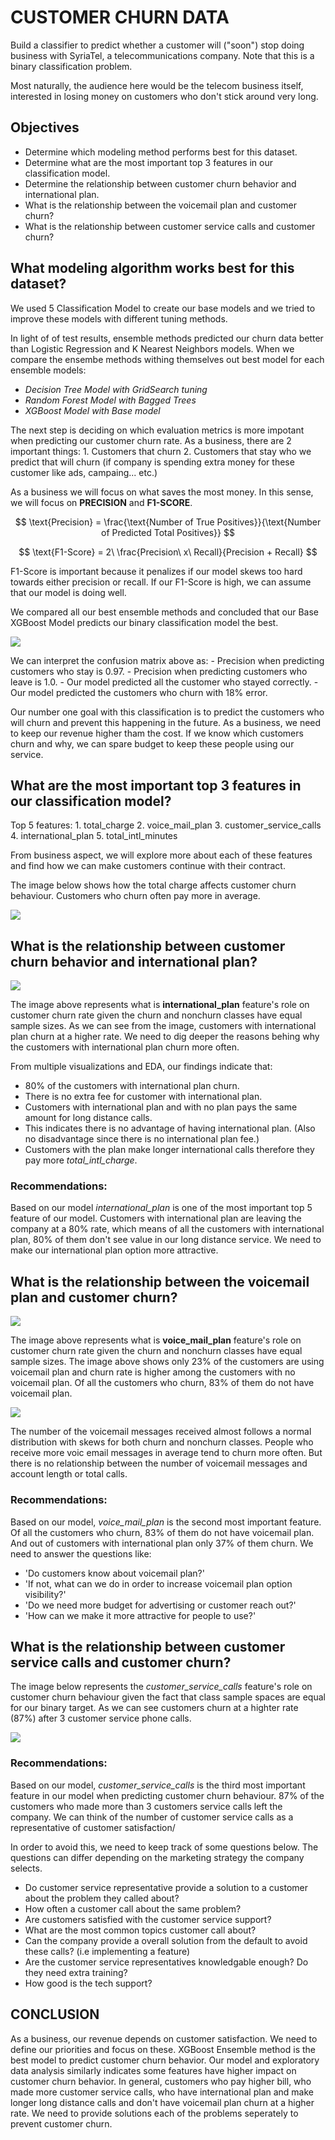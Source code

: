 
# CUSTOMER CHURN DATA


Build a classifier to predict whether a customer will ("soon") stop doing business with SyriaTel, a telecommunications company. Note that this is a binary classification problem.

Most naturally, the audience here would be the telecom business itself, interested in losing money on customers who don't stick around very long. 


## Objectives

- Determine which modeling method performs best for this dataset.
- Determine what are the most important top 3 features in our classification model.
- Determine the relationship between customer churn behavior and international plan.
- What is the relationship between the voicemail plan and customer churn? 
- What is the relationship between customer service calls and customer churn?

## What modeling algorithm works best for this dataset?

We used 5 Classification Model to create our base models and we tried to improve these models with different tuning methods. 

In light of of test results, ensemble methods predicted our churn data better than Logistic Regression and K Nearest Neighbors models. When we compare the ensembe methods withing themselves out best model for each ensemble models:

* _Decision Tree Model with GridSearch tuning_
* _Random Forest Model with Bagged Trees_
* _XGBoost Model with Base model_

The next step is deciding on which evaluation metrics is more impotant when predicting our customer churn rate. As a business, there are 2 important things: 
        1. Customers that churn
        2. Customers that stay who we predict that will churn (if company is spending extra money for these customer like ads, campaing... etc.)
        
As a business we will focus on what saves the most money. In this sense, we will focus on **PRECISION** and **F1-SCORE**.

$$ \text{Precision} = \frac{\text{Number of True Positives}}{\text{Number of Predicted Total Positives}} $$ 

$$ \text{F1-Score} = 2\ \frac{Precision\ x\ Recall}{Precision + Recall} $$

F1-Score is important because it penalizes if our model skews too hard towards either precision or recall. If our F1-Score is high, we can assume that our model is doing well. 

We compared all our best ensemble methods and concluded that our Base XGBoost Model predicts our binary classification model the best. 

<img src="Images/xgb_base.png">

We can interpret the confusion matrix above as:
    - Precision when predicting customers who stay is 0.97.
    - Precision when predicting customers who leave is 1.0.
    - Our model predicted all the customer who stayed correctly.
    - Our model predicted the customers who churn with 18% error.
    
Our number one goal with this classification is to predict the customers who will churn and prevent this happening in the future. As a business, we need to keep our revenue higher tham the cost. If we know which customers churn and why, we can spare budget to keep these people using our service. 


        
## What are the most important top 3 features in our classification model?

Top 5 features:
    1.   total_charge
    2.   voice_mail_plan
    3.   customer_service_calls
    4.   international_plan
    5.   total_intl_minutes
    
From business aspect, we will explore more about each of these features and find how we can make customers continue with their contract. 

The image below shows how the total charge affects customer churn behaviour. Customers who churn often pay more in average.

<img src="Images/total_charge_countplot.png">


## What is the relationship between customer churn behavior and international plan?


<img src="Images/int_plan_countplot.png">

The image above represents what is **international_plan** feature's role on customer churn rate given the churn and nonchurn classes have equal sample sizes. As we can see from the image, customers with international plan churn at a higher rate. We need to dig deeper the reasons behing why the customers with international plan churn more often. 

From multiple visualizations and EDA, our findings indicate that:

   - 80% of the customers with international plan churn. 
   - There is no extra fee for customer with international plan.
   - Customers with international plan and with no plan pays the same amount for long distance calls.
   - This indicates there is no advantage of having international plan. (Also no disadvantage since there is no international plan fee.)
   - Customers with the plan make longer international calls therefore they pay more _total_intl_charge_.
   
### Recommendations:

Based on our model _international_plan_ is one of the most important top 5 feature of our model. Customers with international plan are leaving the company at a 80% rate, which means of all the customers with international plan, 80% of them don't see value in our long distance service. We need to make our international plan option more attractive.
 
 
 
 
 ## What is the relationship between the voicemail plan and customer churn? 
 
 
<img src="Images/vmail_plan_countplot.png"> 
 
The image above represents what is **voice_mail_plan** feature's role on customer churn rate given the churn and nonchurn classes have equal sample sizes. The image above shows only 23% of the customers are using voicemail plan and churn rate is higher among the customers with no voicemail plan. Of all the customers who churn, 83% of them do not have voicemail plan.

<img src="Images/number_vmail_countplot.png"> 

The number of the voicemail messages received almost follows a normal distribution with skews for both churn and nonchurn classes. People who receive more voic email messages in average tend to churn more often. But there is no relationship between the number of voicemail messages and account length or total calls.


### Recommendations:

Based on our model, _voice_mail_plan_ is the second most important feature. Of all the customers who churn, 83% of them do not have voicemail plan. And out of customers with international plan only 37% of them churn. We need to answer the questions like:

   - 'Do customers know about voicemail plan?'
   - 'If not, what can we do in order to increase voicemail plan option visibility?'
   - 'Do we need more budget for advertising or customer reach out?'
   - 'How can we make it more attractive for people to use?'

 
 
 
 ## What is the relationship between customer service calls and customer churn?
 
 The image below represents the _customer_service_calls_ feature's role on customer churn behaviour given the fact that class sample spaces are equal for our binary target. As we can see customers churn at a highter rate (87%) after 3 customer service phone calls.
 
 <img src="Images/csc_countplot.png"> 
 
 
 ### Recommendations:

Based on our model, _customer_service_calls_ is the third most important feature in our model when predicting customer churn behaviour. 87% of the customers who made more than 3 customers service calls left the company. We can think of the number of customer service calls as a representative of customer satisfaction/

In order to avoid this, we need to keep track of some questions below. The questions can differ depending on the marketing strategy the company selects.

   - Do customer service representative provide a solution to a customer about the problem they called about?
   - How often a customer call about the same problem?
   - Are customers satisfied with the customer service support?
   - What are the most common topics customer call about?
   - Can the company provide a overall solution from the default to avoid these calls? (i.e implementing a feature)
   - Are the customer service representatives knowledgable enough? Do they need extra training?
   - How good is the tech support?
 
 
 

## CONCLUSION

As a business, our revenue depends on customer satisfaction. We need to define our priorities and focus on these. XGBoost Ensemble method is the best model to predict customer churn behavior. Our model and exploratory data analysis similarly indicates some features have higher impact on customer churn behavior. In general, customers who pay higher bill, who made more customer service calls, who have international plan and make longer long distance calls and don't have voicemail plan churn at a higher rate. We need to provide solutions each of the problems seperately to prevent customer churn.
 
 

